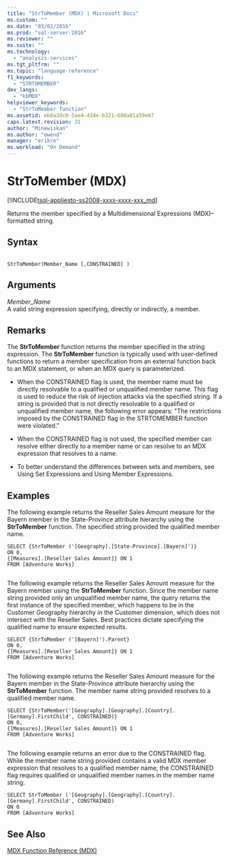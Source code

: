 ```yaml
---
title: "StrToMember (MDX) | Microsoft Docs"
ms.custom: ""
ms.date: "03/02/2016"
ms.prod: "sql-server-2016"
ms.reviewer: ""
ms.suite: ""
ms.technology: 
  - "analysis-services"
ms.tgt_pltfrm: ""
ms.topic: "language-reference"
f1_keywords: 
  - "STRTOMEMBER"
dev_langs: 
  - "kbMDX"
helpviewer_keywords: 
  - "StrToMember function"
ms.assetid: eb8a3dc0-5ae4-434e-b321-680a81a59e67
caps.latest.revision: 31
author: "Minewiskan"
ms.author: "owend"
manager: "erikre"
ms.workload: "On Demand"
---
```

# StrToMember (MDX)
[!INCLUDE[tsql-appliesto-ss2008-xxxx-xxxx-xxx_md](../includes/tsql-appliesto-ss2008-xxxx-xxxx-xxx-md.md)]

  Returns the member specified by a Multidimensional Expressions (MDX)–formatted string.  
  
## Syntax  
  
```  
  
StrToMember(Member_Name [,CONSTRAINED] )   
```  
  
## Arguments  
 *Member_Name*  
 A valid string expression specifying, directly or indirectly, a member.  
  
## Remarks  
 The **StrToMember** function returns the member specified in the string expression. The **StrToMember** function is typically used with user-defined functions to return a member specification from an external function back to an MDX statement, or when an MDX query is parameterized.  
  
-   When the CONSTRAINED flag is used, the member name must be directly resolvable to a qualified or unqualified member name. This flag is used to reduce the risk of injection attacks via the specified string. If a string is provided that is not directly resolvable to a qualified or unqualified member name, the following error appears: "The restrictions imposed by the CONSTRAINED flag in the STRTOMEMBER function were violated."  
  
-   When the CONSTRAINED flag is not used, the specified member can resolve either directly to a member name or can resolve to an MDX expression that resolves to a name.  
  
-   To better understand the differences between sets and members, see Using Set Expressions and Using Member Expressions.  
  
## Examples  
 The following example returns the Reseller Sales Amount measure for the Bayern member in the State-Province attribute hierarchy using the **StrToMember** function. The specified string provided the qualified member name.  
  
```  
SELECT {StrToMember ('[Geography].[State-Province].[Bayern]')}  
ON 0,  
{[Measures].[Reseller Sales Amount]} ON 1  
FROM [Adventure Works]  
  
```  
  
 The following example returns the Reseller Sales Amount measure for the Bayern member using the **StrToMember** function. Since the member name string provided only an unqualified member name, the query returns the first instance of the specified member, which happens to be in the Customer Geography hierarchy in the Customer dimension, which does not intersect with the Reseller Sales. Best practices dictate specifying the qualified name to ensure expected results.  
  
```  
SELECT {StrToMember ('[Bayern]').Parent}  
ON 0,  
{[Measures].[Reseller Sales Amount]} ON 1  
FROM [Adventure Works]  
  
```  
  
 The following example returns the Reseller Sales Amount measure for the Bayern member in the State-Province attribute hierarchy using the **StrToMember** function. The member name string provided resolves to a qualified member name.  
  
```  
SELECT {StrToMember('[Geography].[Geography].[Country].[Germany].FirstChild', CONSTRAINED)}  
ON 0,  
{[Measures].[Reseller Sales Amount]} ON 1  
FROM [Adventure Works]  
  
```  
  
 The following example returns an error due to the CONSTRAINED flag. While the member name string provided contains a valid MDX member expression that resolves to a qualified member name, the CONSTRAINED flag requires qualified or unqualified member names in the member name string.  
  
```  
SELECT StrToMember ('[Geography].[Geography].[Country].[Germany].FirstChild', CONSTRAINED)  
ON 0  
FROM [Adventure Works]  
```  
  
## See Also  
 [MDX Function Reference &#40;MDX&#41;](../mdx/mdx-function-reference-mdx.md)  
  
  
